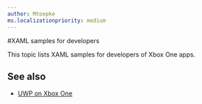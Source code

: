 ```yaml
---
author: Mtoepke
ms.localizationpriority: medium
---
```

#XAML samples for developers

This topic lists XAML samples for developers of Xbox One apps.

## See also
- [UWP on Xbox One](index.md)

